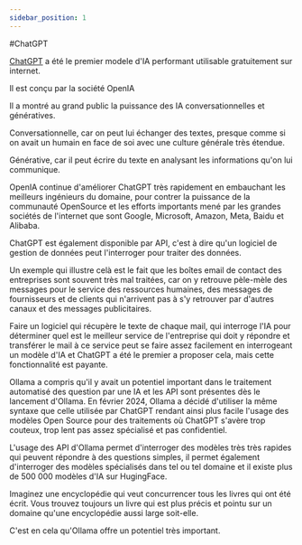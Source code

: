 ```yaml
---
sidebar_position: 1
---
```


#ChatGPT

[ChatGPT](https://chat.openai.com/) a été le premier modele d'IA performant utilisable gratuitement sur internet.

Il est conçu par la société OpenIA

Il a montré au grand public la puissance des IA conversationnelles et génératives.

Conversationnelle, car on peut lui échanger des textes, presque comme si on avait un humain en face de soi avec une culture générale très étendue.

Générative, car il peut écrire du texte en analysant les informations qu'on lui communique.

OpenIA continue d'améliorer ChatGPT très rapidement en embauchant les meilleurs ingénieurs du domaine, pour contrer la puissance de la communauté OpenSource et les efforts importants mené par les grandes sociétés de l'internet que sont Google, Microsoft, Amazon, Meta, Baidu et Alibaba.

ChatGPT est également disponible par API, c'est à dire qu'un logiciel de gestion de données peut l'interroger pour traiter des données.

Un exemple qui illustre celà est le fait que les boîtes email de contact des entreprises sont souvent très mal traitées, car on y retrouve pèle-mèle des messages pour le service des ressources humaines, des messages de fournisseurs et de clients qui n'arrivent pas à s'y retrouver par d'autres canaux et des messages publicitaires.

Faire un logiciel qui récupère le texte de chaque mail, qui interroge l'IA pour déterminer quel est le meilleur service de l'entreprise qui doit y répondre et transférer le mail à ce service peut se faire assez facilement en interrogeant un modèle d'IA et ChatGPT a été le premier a proposer cela, mais cette fonctionnalité est payante.

Ollama a compris qu'il y avait un potentiel important dans le traitement automatisé des question par une IA et les API sont présentes dès le lancement d'Ollama. En février 2024, Ollama a décidé d'utiliser la même syntaxe que celle utilisée par ChatGPT rendant ainsi plus facile l'usage des modèles Open Source pour des traitements où ChatGPT s'avère trop couteux, trop lent pas assez spécialisé et pas confidentiel.

L'usage des API d'Ollama permet d'interroger des modèles très très rapides qui peuvent répondre à des questions simples, il permet également d'interroger des modèles spécialisés dans tel ou tel domaine et il existe plus de 500 000 modèles d'IA sur HugingFace.

Imaginez une encyclopédie qui veut concurrencer tous les livres qui ont été écrit. Vous trouvez toujours un livre qui est plus précis et pointu sur un domaine qu'une encyclopédie aussi large soit-elle.

C'est en cela qu'Ollama offre un potentiel très important.